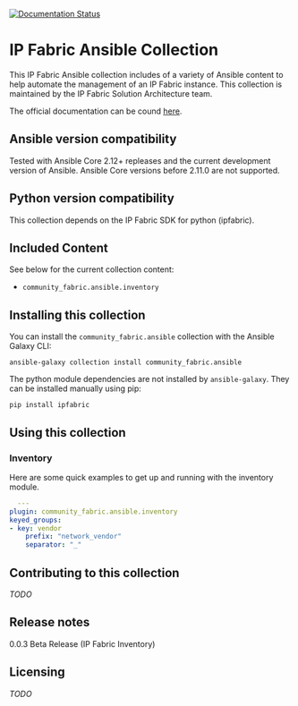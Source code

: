 [![Documentation Status](https://readthedocs.org/projects/ipfabric-ansible/badge/?version=latest)](https://ipfabric-ansible.readthedocs.io/en/latest/?badge=latest)

# IP Fabric Ansible Collection
This IP Fabric Ansible collection includes of a variety of Ansible content to help automate the management of an IP Fabric instance. This collection is maintained by the IP Fabric Solution Architecture team.

The official documentation can be cound [here](https://ipfabric-ansible.readthedocs.io/en/latest/).

## Ansible version compatibility
Tested with Ansible Core 2.12+ repleases and the current development version of Ansible. Ansible Core versions before 2.11.0 are not supported. 

## Python version compatibility
This collection depends on the IP Fabric SDK for python (ipfabric).

## Included Content
See below for the current collection content:
- `community_fabric.ansible.inventory`

## Installing this collection
You can install the `community_fabric.ansible` collection with the Ansible Galaxy CLI:

```
ansible-galaxy collection install community_fabric.ansible
```

The python module dependencies are not installed by `ansible-galaxy`. They can be installed manually using pip:

```
pip install ipfabric
```

## Using this collection

### Inventory
Here are some quick examples to get up and running with the inventory module.

```yaml
  ---
plugin: community_fabric.ansible.inventory
keyed_groups:
- key: vendor
    prefix: "network_vendor"
    separator: "_"
```

## Contributing to this collection
*TODO*

## Release notes
0.0.3 Beta Release (IP Fabric Inventory)

## Licensing
*TODO*

